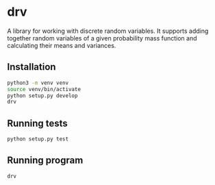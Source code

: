 # drv

A library for working with discrete random variables. It supports adding
together random variables of a given probability mass function and
calculating their means and variances.

## Installation

```bash
python3 -m venv venv
source venv/bin/activate
python setup.py develop
drv
```

## Running tests

```bash
python setup.py test
```

## Running program

```bash
drv
```
